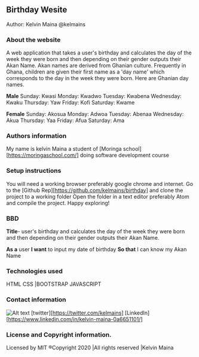 ## Birthday Wesite
Author: Kelvin  Maina @kelmains
### About the website
A web application that takes a user's birthday and calculates the day of the week they were born and then depending on their gender outputs their Akan Name.
Akan names are derived from Ghanian culture. Frequently in Ghana, children are given their first name as a 'day name' which corresponds to the day in the week they were born. Here are Ghanian day names.

**Male**
Sunday: Kwasi
Monday: Kwadwo
Tuesday: Kwabena
Wednesday: Kwaku
Thursday:  Yaw
Friday: Kofi
Saturday: Kwame

**Female**
Sunday: Akosua
Monday: Adwoa
Tuesday: Abenaa
Wednesday: Akua
Thursday:  Yaa
Friday: Afua
Saturday: Ama

### Authors information
My name is kelvin Maina a student of [Moringa school][https://moringaschool.com/] doing software development course

### Setup instructions
You will need a working browser preferably google chrome and internet.
Go to the [Github Rep][https://github.com/kelmains/birthday] and clone the project to a working folder
Open the folder in a text editor preferably Atom and compile the project. Happy exploring!

### BBD
**Title**- user's birthday and calculates the day of the week they were born and then depending on their gender outputs their Akan Name.

**As a** user
**I want** to input my date of birthday
**So that** I can know my Akan Name


### Technologies used
HTML
CSS |BOOTSTRAP
JAVASCRIPT

### Contact information
![Alt text](imagesadmin.jpg/?raw=true "Title")
[twitter][https://twitter.com/kelmains]
[LinkedIn][https://www.linkedin.com/in/kelvin-maina-0a6651101/]

### License and Copyright information.
Licensed by MIT
®Copyright 2020 |All rights reserved |Kelvin Maina
